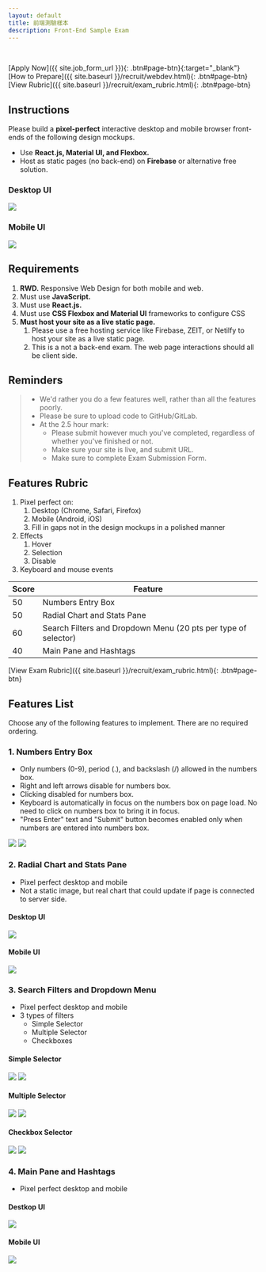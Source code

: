 ```yaml
---
layout: default
title: 前端測驗樣本
description: Front-End Sample Exam
---
```


<!--
<a name="zh-tw"></a>

<br>

[立即申請]({{ site.job_form_url }}){: .btn#page-btn}{:target="_blank"}
[檢閱考試指示]({{ site.baseurl }}/recruit/webdev.html){: .btn#page-btn}
[測驗分數評估]({{ site.baseurl }}/recruit/exam_rubric.html){: .btn#page-btn}

## 考試指示 

重要提醒：

<br>

---

<br>

<a name="zh-cn"></a>

<br>

---

-->

<a name="en"></a>

<br>

[Apply Now]({{ site.job_form_url }}){: .btn#page-btn}{:target="_blank"}
[How to Prepare]({{ site.baseurl }}/recruit/webdev.html){: .btn#page-btn}
[View Rubric]({{ site.baseurl }}/recruit/exam_rubric.html){: .btn#page-btn}

## Instructions

Please build a **pixel-perfect** interactive desktop and mobile browser front-ends of the following design mockups.
* Use **React.js, Material UI, and Flexbox.**
* Host as static pages (no back-end) on **Firebase** or alternative free solution.

### Desktop UI

<img src='https://lh3.googleusercontent.com/SBQWfwg0cfPBcIyvuK1qAlIX3F3t25vj6uOVahV-E7Rhg-RTKJABufr4rYEHkLd3Cv35n3isUWyFwdEHMeIfsoQ3yDlKKqdhuWvSTz0JuAn3U92Y0nZ_7aC-_raJ9QdxmISoLb0GMw=w1417' />

### Mobile UI

<img src='https://lh3.googleusercontent.com/d7JgqvyPNjQOZEZEoVyTMJcAHRnBTDIZDDJo9rjbIVU-dLiQ2SYOacqNqheAbNkK_A1DBHQS-7qNwkaAb4fvgUa-bx4pJcUOjS0lKGpcK0Dm32KjXLzy_M9yjVwkd1gopwESZau8iw=w308' />

## Requirements

1. **RWD.** Responsive Web Design for both mobile and web.
1. Must use **JavaScript.**
1. Must use **React.js.**
1. Must use **CSS Flexbox and Material UI** frameworks to configure CSS
1. **Must host your site as a live static page.**
	1. Please use a free hosting service like Firebase, ZEIT, or Netilfy to host your site as a live static page.
	1. This is a not a back-end exam. The web page interactions should all be client side.

## Reminders

> * We'd rather you do a few features well, rather than all the features poorly.
> * Please be sure to upload code to GitHub/GitLab.
> * At the 2.5 hour mark:
>   * Please submit however much you've completed, regardless of whether you've finished or not.
>   * Make sure your site is live, and submit URL.
>	* Make sure to complete Exam Submission Form.

## Features Rubric

1. Pixel perfect on:
	1. Desktop (Chrome, Safari, Firefox)
	1. Mobile (Android, iOS)
	1. Fill in gaps not in the design mockups in a polished manner
1. Effects
	1. Hover
	1. Selection
	1. Disable
1. Keyboard and mouse events

| Score | Feature |
| --- | --- |
| 50 | Numbers Entry Box |
| 50 | Radial Chart and Stats Pane |
| 60 | Search Filters and Dropdown Menu (20 pts per type of selector) |
| 40 | Main Pane and Hashtags |

[View Exam Rubric]({{ site.baseurl }}/recruit/exam_rubric.html){: .btn#page-btn}

## Features List

Choose any of the following features to implement. There are no required ordering.

### 1. Numbers Entry Box

* Only numbers (0-9), period (.), and backslash (/) allowed in the numbers box.
* Right and left arrows disable for numbers box.
* Clicking disabled for numbers box.
* Keyboard is automatically in focus on the numbers box on page load. No need to click on numbers box to bring it in focus.
* "Press Enter" text and "Submit" button becomes enabled only when numbers are entered into numbers box.

<img src='https://lh3.googleusercontent.com/ox5SLTTaUphHmgJiyjktWSEvtiw14pCxqL151hVq27BQbfuc2ur7X5B0UoFnIUwI6tGlxbKCD8WyGG1iszRx1h3JJBDDl9fFYEh2UXDIALI4JpIMmf24qqghg27Kp4hkt2Ed9qFUcQ=w386' />

<img src='https://lh3.googleusercontent.com/rB8z7QO1lzjB2QjQBmrjg1B9-hOkowQUVVwG-jHCGgqIWe-KFQ4dSkYWwYJvrZYOo9oPwr4Vd5PyW1oxF316LsNqys1Nw-Q8iXab-y5wBRoMthow3P_1ycTyt45RjouxjCUrH5QLTQ=w386' />

### 2. Radial Chart and Stats Pane

* Pixel perfect desktop and mobile
* Not a static image, but real chart that could update if page is connected to server side.

#### Desktop UI

<img src='https://lh3.googleusercontent.com/zRIxNrIztI22WJYDs4EcrjnciyQ2ByIRVSu6R-JCpBCo0e2hT9_g1RwdcBbmyaSebQRUk06NscQ6waV0eiQZ1HTBjcVSg6Ildeo-sc9qhFLRnx1tKgK0u8tlKD0eyMMgMwNWp0cS4A=w260' />

#### Mobile UI

<img src='https://lh3.googleusercontent.com/KgF-3-t90xkaH0efRhGiskSRs-lXZhbwQNtvL2GRiWiw76Os7hmvNe4T8kqSlbxNVDmqpUKDLPeODxVZk5P6yTqTiFYxqamU0GogSxARSAKaBy_lmLHnWNdgjw4oURMaxW5G4KBOtg=w358' />

### 3. Search Filters and Dropdown Menu

* Pixel perfect desktop and mobile
* 3 types of filters
	* Simple Selector
	* Multiple Selector
	* Checkboxes

#### Simple Selector

<img src='https://lh3.googleusercontent.com/_Yq-Q8WnX2cV3y305Q4GbHNuugYC173fCTPixp3aigX7ZxKyf5ok1nRGoCQ1-ProqM2GNGr3VI0CyBTCkHCuSpie3yH8vGgY9AqfqRk6PL7Hx7fRf2QDpQoisxPgCQNwt5Jlzl3X4w=w288' />

<img src='https://lh3.googleusercontent.com/nclQ6N-I6LaATouvMOo2bFDGud5yWOteWi1uGUpWg-1rKdHo4yJGm5o-YiDERAMyi-Vm3ayJ48XavVloBfnKB7nInGjqN5ElQApx7f9e0dr3VrYusCoDLndZvHzzxikn29f6I3bqaw=w374' />

#### Multiple Selector

<img src='https://lh3.googleusercontent.com/zeYaUx3W0Hb8yaiPLHyzTOI_ShGmEIQqTA_Q7b8hyGZ_bfeC8gSK4s6L1okbGhrFPf817zjp-RbRcDZzZ3p51Vv1QxUza9RGTDupaia0jRcepHtTUNAafjEXJBwhzKMnVC_az-nOAw=w370' />

<img src='https://lh3.googleusercontent.com/4YZ6BQyxTr0RiPlGIyASjeaO_M8B_Vv-pgTFn6yG2b_aGa8Fdvrwyru534ZnoeE_rG3Z5NPuZRKifDqvTYA51I0hkXYxO9Ga4VWjnB1uj8Z4R0jd-Ofha1no2LAaGXmmeutLMlcgJQ=w378' />

#### Checkbox Selector

<img src='https://lh3.googleusercontent.com/YhLAUXhAFGxs5GlJMv-HZB3i9Gji9TCU3RS8lxlrpKoGOyyBfT_xyEtM71a6hENCzCei1ZHsHSEtRWqLtnZsVgEOR-dFXQ1zmb9ysYYjsaKjuSsbpwagENtwmzcSiwvIXuc0Es2kSA=w379' />

<img src='https://lh3.googleusercontent.com/8HvHKaJr974UaC8OcbBfsL-VJGIELAvEmnGJBucCbLHK3kTvIdUXIErRK2yYn62YkVyC_k2dW-22w3SbyCM-hDXKNvQlntZzhw4MrlJqhrAXLfjGCR8qkJvOU6KLTz4cLiQizWp_Fw=w376' />

### 4. Main Pane and Hashtags

* Pixel perfect desktop and mobile

#### Destkop UI

<img src='https://lh3.googleusercontent.com/qwkODECKDvngf-i79qFqv83ecp5n2Bc0oYhJ2SWy1eaboJV8LE3GJTj-nr76GDRNwyKD0-Lob2K4r55SPHtIbbK3H3md-A_u1CoZ2aQ0cg7OTE55SaqrSblx_XZOJ-L4F5XuxsAKwQ=w443' />

#### Mobile UI

<img src='https://lh3.googleusercontent.com/wcVF6A927hu43l1qtovepnmX-q7eQLjqwDfFSKnhqyl9mssrHnGKfdF3DzFk-HwJfybf1YVpSLqfk5SaYV6qtIMeivjkDiNiXJZltYqu3543svDGmjOHVaMw8R8KqAawvgm9oREf6A=w310' />


<br>